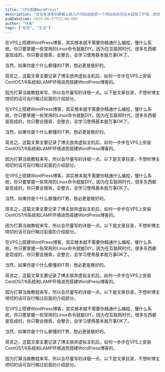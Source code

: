 ```yaml
---
title: "VPS搭建WordPress"
description: "仅仅在漆黑的屏幕上敲几行代码就能把一个网站玩的风生水起很了不得，感觉有点黑客大神的气派。而那时我才刚刚开始研究独立博客和虚拟主机，还是个只知道使用简单办公软件的上班族"
pubDatetime: 2025-06-27T12:00:00Z
author: "作者"
tags: ["标签", "生活"]
---
```

在VPS上搭建WordPress博客，其实根本就不需要你精通什么编程，懂什么系统，你只要掌握一些常用的Linux命令就能DIY。因为在互联网时代，很多东西都是现成的，你只要会搜索，会整合，会学习使用基本就万事OK了。

当然，如果你是个什么都懂的IT男，想必更是极好的。

简言之，这篇文章主要记录了博主放弃虚拟主机后，如何一步步在VPS上安装CentOS7/6系统和LAMP环境进而搭建WordPress博客的。

因为打算当做教程来写，所以会尽量写的详细一点。以下是文章目录，不想听博主唠叨的话可自行略过前面的介绍部分。

在VPS上搭建WordPress博客，其实根本就不需要你精通什么编程，懂什么系统，你只要掌握一些常用的Linux命令就能DIY。因为在互联网时代，很多东西都是现成的，你只要会搜索，会整合，会学习使用基本就万事OK了。

当然，如果你是个什么都懂的IT男，想必更是极好的。

简言之，这篇文章主要记录了博主放弃虚拟主机后，如何一步步在VPS上安装CentOS7/6系统和LAMP环境进而搭建WordPress博客的。

因为打算当做教程来写，所以会尽量写的详细一点。以下是文章目录，不想听博主唠叨的话可自行略过前面的介绍部分。

在VPS上搭建WordPress博客，其实根本就不需要你精通什么编程，懂什么系统，你只要掌握一些常用的Linux命令就能DIY。因为在互联网时代，很多东西都是现成的，你只要会搜索，会整合，会学习使用基本就万事OK了。

当然，如果你是个什么都懂的IT男，想必更是极好的。

简言之，这篇文章主要记录了博主放弃虚拟主机后，如何一步步在VPS上安装CentOS7/6系统和LAMP环境进而搭建WordPress博客的。

因为打算当做教程来写，所以会尽量写的详细一点。以下是文章目录，不想听博主唠叨的话可自行略过前面的介绍部分。

在VPS上搭建WordPress博客，其实根本就不需要你精通什么编程，懂什么系统，你只要掌握一些常用的Linux命令就能DIY。因为在互联网时代，很多东西都是现成的，你只要会搜索，会整合，会学习使用基本就万事OK了。

当然，如果你是个什么都懂的IT男，想必更是极好的。

简言之，这篇文章主要记录了博主放弃虚拟主机后，如何一步步在VPS上安装CentOS7/6系统和LAMP环境进而搭建WordPress博客的。

因为打算当做教程来写，所以会尽量写的详细一点。以下是文章目录，不想听博主唠叨的话可自行略过前面的介绍部分。

在VPS上搭建WordPress博客，其实根本就不需要你精通什么编程，懂什么系统，你只要掌握一些常用的Linux命令就能DIY。因为在互联网时代，很多东西都是现成的，你只要会搜索，会整合，会学习使用基本就万事OK了。

当然，如果你是个什么都懂的IT男，想必更是极好的。

简言之，这篇文章主要记录了博主放弃虚拟主机后，如何一步步在VPS上安装CentOS7/6系统和LAMP环境进而搭建WordPress博客的。

因为打算当做教程来写，所以会尽量写的详细一点。以下是文章目录，不想听博主唠叨的话可自行略过前面的介绍部分。

